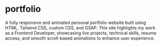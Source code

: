 # portfolio
A fully responsive and animated personal portfolio website built using HTML, Tailwind CSS, custom CSS, and GSAP. This site highlights my work as a Frontend Developer, showcasing live projects, technical skills, resume access, and smooth scroll-based animations to enhance user experience.
